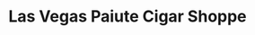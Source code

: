 ---
title: "Las Vegas Paiute Cigar Shoppe"
url: /las-vegas/las-vegas-paiute-cigar-shoppe/
shop: tobacco
---